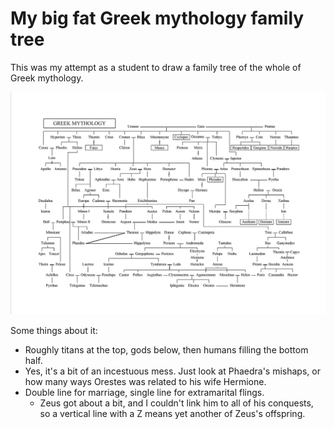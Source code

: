 # My big fat Greek mythology family tree

This was my attempt as a student to draw a family tree of the whole of Greek mythology.

![Greek mythology](emsot/greek-mythology.gif)

Some things about it:

* Roughly titans at the top, gods below, then humans filling the bottom half.
* Yes, it's a bit of an incestuous mess. Just look at Phaedra's mishaps, or how many ways Orestes was related to his wife Hermione.
* Double line for marriage, single line for extramarital flings.
    * Zeus got about a bit, and I couldn't link him to all of his conquests, so a vertical line with a Z means yet another of Zeus's offspring.
